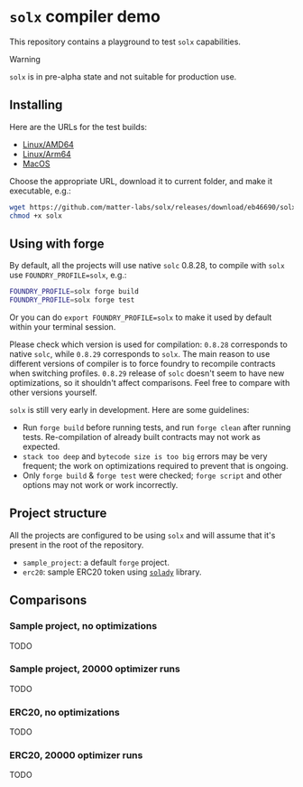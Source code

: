 # `solx` compiler demo

This repository contains a playground to test `solx` capabilities.

> [!WARNING]  
> `solx` is in pre-alpha state and not suitable for production use.

## Installing

Here are the URLs for the test builds:

- [Linux/AMD64](https://github.com/matter-labs/solx/releases/download/eb46690/solx-linux-amd64-gnu-test-build-06)
- [Linux/Arm64](https://github.com/matter-labs/solx/releases/download/eb46690/solx-linux-arm64-gnu-test-build-06)
- [MacOS](https://github.com/matter-labs/solx/releases/download/eb46690/solx-macosx-test-build-06)

Choose the appropriate URL, download it to current folder, and make it executable, e.g.:

```bash
wget https://github.com/matter-labs/solx/releases/download/eb46690/solx-linux-amd64-gnu-test-build-06 -O solx
chmod +x solx
```

## Using with forge

By default, all the projects will use native `solc` 0.8.28, to compile with `solx` use `FOUNDRY_PROFILE=solx`, e.g.:

```bash
FOUNDRY_PROFILE=solx forge build
FOUNDRY_PROFILE=solx forge test
```

Or you can do `export FOUNDRY_PROFILE=solx` to make it used by default within your terminal session.

Please check which version is used for compilation: `0.8.28` corresponds to native `solc`, while `0.8.29` corresponds to `solx`.
The main reason to use different versions of compiler is to force foundry to recompile contracts when switching profiles.
`0.8.29` release of `solc` doesn't seem to have new optimizations, so it shouldn't affect comparisons. Feel free to compare
with other versions yourself.

`solx` is still very early in development. Here are some guidelines:

- Run `forge build` before running tests, and run `forge clean` after running tests. Re-compilation of already built contracts may not work as expected.
- `stack too deep` and `bytecode size is too big` errors may be very frequent; the work on optimizations required to prevent that is ongoing.
- Only `forge build` & `forge test` were checked; `forge script` and other options may not work or work incorrectly.

## Project structure

All the projects are configured to be using `solx` and will assume that it's present in the root of the repository.

- `sample_project`: a default `forge` project.
- `erc20`: sample ERC20 token using [`solady`](https://github.com/Vectorized/solady) library.

## Comparisons

### Sample project, no optimizations

TODO

### Sample project, 20000 optimizer runs

TODO

### ERC20, no optimizations

TODO

### ERC20, 20000 optimizer runs

TODO
